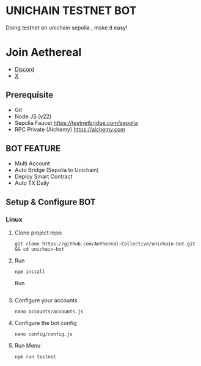 # UNICHAIN TESTNET BOT
Doing testnet on unichain sepolia , make it easy!

# Join Aethereal
- [Discord](https://discord.gg/aethereal)
- [X](https://x.com/aethereal_co)

## Prerequisite
- Git
- Node JS (v22)
- Sepolia Faucet https://testnetbridge.com/sepolia
- RPC Private (Alchemy) https://alchemy.com

## BOT FEATURE
- Multi Account 
- Auto Bridge (Sepolia to Unichain)
- Deploy Smart Contract
- Auto TX Daily


## Setup & Configure BOT

### Linux
1. Clone project repo
   ```
   git clone https://github.com/Aethereal-Collective/unichain-bot.git && cd unichain-bot
   ```
2. Run
   ```
   npm install
   ```
   Run
   ```
4. Configure your accounts
   ```
   nano accounts/accounts.js
   ```
5. Configure the bot config
    ```
   nano config/config.js
    ```
6. Run Menu
   ```
   npm run testnet
   ```
